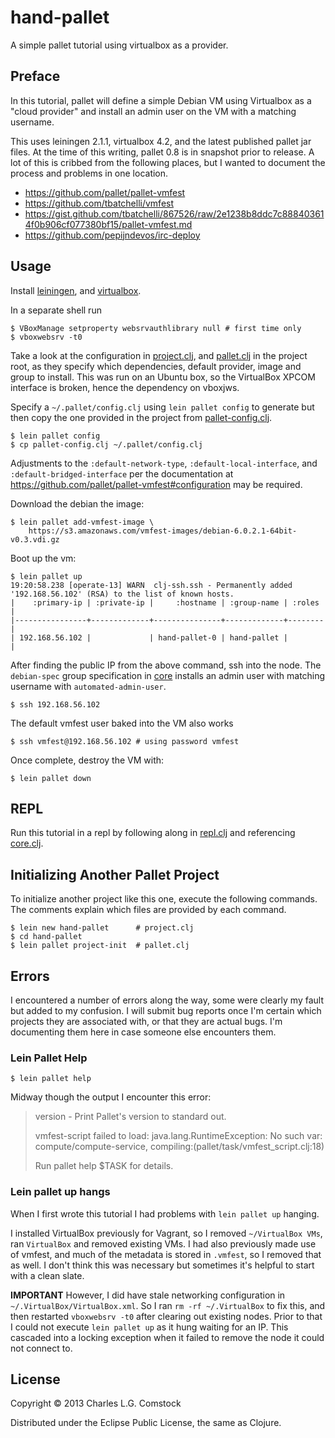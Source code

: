 # hand-pallet

A simple pallet tutorial using virtualbox as a provider.

## Preface

In this tutorial, pallet will define a simple Debian VM using
Virtualbox as a "cloud provider" and install an admin user on the VM
with a matching username.

This uses leiningen 2.1.1, virtualbox 4.2, and the latest published
pallet jar files. At the time of this writing, pallet 0.8 is in
snapshot prior to release. A lot of this is cribbed from the following
places, but I wanted to document the process and problems in one
location.

 * https://github.com/pallet/pallet-vmfest
 * https://github.com/tbatchelli/vmfest
 * https://gist.github.com/tbatchelli/867526/raw/2e1238b8ddc7c888403614f0b906cf077380bf15/pallet-vmfest.md
 * https://github.com/pepijndevos/irc-deploy

## Usage

Install [leiningen](https://github.com/technomancy/leiningen), and
[virtualbox](https://www.virtualbox.org/wiki/Downloads).

In a separate shell run

    $ VBoxManage setproperty websrvauthlibrary null # first time only
    $ vboxwebsrv -t0

Take a look at the configuration in [project.clj](project.clj), and
[pallet.clj](pallet.clj) in the project root, as they specify which
dependencies, default provider, image and group to install. This was
run on an Ubuntu box, so the VirtualBox XPCOM interface is broken,
hence the dependency on vboxjws.

Specify a `~/.pallet/config.clj` using `lein pallet config` to
generate but then copy the one provided in the project from
[pallet-config.clj](pallet-config.clj).

    $ lein pallet config
    $ cp pallet-config.clj ~/.pallet/config.clj

Adjustments to the `:default-network-type`,
`:default-local-interface`, and `:default-bridged-interface` per the
documentation at https://github.com/pallet/pallet-vmfest#configuration
may be required.

Download the debian the image:

    $ lein pallet add-vmfest-image \
        https://s3.amazonaws.com/vmfest-images/debian-6.0.2.1-64bit-v0.3.vdi.gz

Boot up the vm:

```
$ lein pallet up
19:20:58.238 [operate-13] WARN  clj-ssh.ssh - Permanently added '192.168.56.102' (RSA) to the list of known hosts.
|    :primary-ip | :private-ip |     :hostname | :group-name | :roles |
|----------------+-------------+---------------+-------------+--------|
| 192.168.56.102 |             | hand-pallet-0 | hand-pallet |        |
```

After finding the public IP from the above command, ssh into the node.
The `debian-spec` group specification in
[core](src/hand_pallet/core.clj) installs an admin user with matching
username with `automated-admin-user`.

    $ ssh 192.168.56.102

The default vmfest user baked into the VM also works

    $ ssh vmfest@192.168.56.102 # using password vmfest

Once complete, destroy the VM with:

    $ lein pallet down

## REPL

Run this tutorial in a repl by following along in
[repl.clj](src/hand_pallet/repl.clj) and referencing
[core.clj](src/hand_pallet/core.clj).

## Initializing Another Pallet Project

To initialize another project like this one, execute the following
commands. The comments explain which files are provided by each
command.

    $ lein new hand-pallet      # project.clj
    $ cd hand-pallet
    $ lein pallet project-init  # pallet.clj

## Errors

I encountered a number of errors along the way, some were clearly my
fault but added to my confusion. I will submit bug reports once I'm
certain which projects they are associated with, or that they are
actual bugs. I'm documenting them here in case someone else encounters
them.

### Lein Pallet Help

    $ lein pallet help

Midway though the output I encounter this error:

> version          - Print Pallet's version to standard out.
>
> vmfest-script failed to load: java.lang.RuntimeException: No such var: compute/compute-service, compiling:(pallet/task/vmfest_script.clj:18)
>
> Run pallet help $TASK for details.

### Lein pallet up hangs

When I first wrote this tutorial I had problems with `lein pallet up`
hanging.

I installed VirtualBox previously for Vagrant, so I removed
`~/VirtualBox VMs`, ran `VirtualBox` and removed existing VMs. I had
also previously made use of vmfest, and much of the metadata is stored
in `.vmfest`, so I removed that as well. I don't think this was
necessary but sometimes it's helpful to start with a clean slate.

**IMPORTANT** However, I did have stale networking configuration in
`~/.VirtualBox/VirtualBox.xml`. So I ran `rm -rf ~/.VirtualBox` to fix
this, and then restarted `vboxwebsrv -t0` after clearing out existing
nodes. Prior to that I could not execute `lein pallet up` as it hung
waiting for an IP. This cascaded into a locking exception when it
failed to remove the node it could not connect to.

## License

Copyright © 2013 Charles L.G. Comstock

Distributed under the Eclipse Public License, the same as Clojure.
